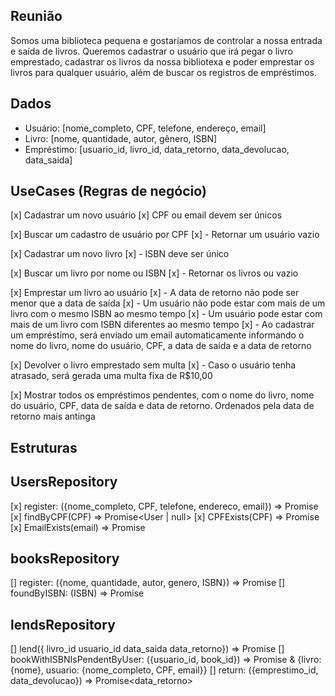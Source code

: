 ## Reunião

Somos uma biblioteca pequena e gostaríamos de controlar a nossa entrada e saída de livros. Queremos cadastrar o usuário que irá pegar o livro emprestado, cadastrar os livros da nossa bibliotexa e poder emprestar os livros para qualquer usuário, além de buscar os registros de empréstimos.

## Dados

- Usuário: [nome_completo, CPF, telefone, endereço, email]
- Livro: [nome, quantidade, autor, gênero, ISBN]
- Empréstimo: [usuario_id, livro_id, data_retorno, data_devolucao, data_saida]

## UseCases (Regras de negócio)

[x] Cadastrar um novo usuário
[x] CPF ou email devem ser únicos

[x] Buscar um cadastro de usuário por CPF
[x] - Retornar um usuário vazio

[x] Cadastrar um novo livro
[x] - ISBN deve ser único

[x] Buscar um livro por nome ou ISBN
[x] - Retornar os livros ou vazio

[x] Emprestar um livro ao usuário
[x] - A data de retorno não pode ser menor que a data de saída
[x] - Um usuário não pode estar com mais de um livro com o mesmo ISBN ao mesmo tempo
[x] - Um usuário pode estar com mais de um livro com ISBN diferentes ao mesmo tempo
[x] - Ao cadastrar um empréstimo, será enviado um email automaticamente informando o nome do livro, nome do usuário, CPF, a data de saída e a data de retorno

[x] Devolver o livro emprestado sem multa
[x] - Caso o usuário tenha atrasado, será gerada uma multa fixa de R$10,00

[x] Mostrar todos os empréstimos pendentes, com o nome do livro, nome do usuário, CPF, data de saída e data de retorno. Ordenados pela data de retorno mais antinga

## Estruturas

## UsersRepository

[x] register: ({nome_completo, CPF, telefone, endereco, email}) => Promise<void>
[x] findByCPF(CPF) => Promise<User | null>
[x] CPFExists(CPF) => Promise<boolean>
[x] EmailExists(email) => Promise<boolean>

## booksRepository

[] register: ({nome, quantidade, autor, genero, ISBN}) => Promise<void>
[] foundByISBN: (ISBN) => Promise<boolean>

## lendsRepository

[] lend({ livro_id
usuario_id
data_saida
data_retorno}) => Promise<void>
[] bookWithISBNIsPendentByUser: ({usuario_id, book_id}) => Promise<boolean> & {livro: {nome}, usuario: {nome_completo, CPF, email}}
[] return: ({emprestimo_id, data_devolucao}) => Promise<data_retorno>
